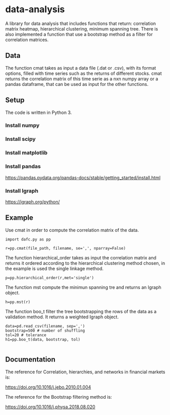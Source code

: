 # data-analysis

A library for data analysis that includes functions that return: correlation matrix 
heatmap, hierarchical clustering, minimum spanning tree. There is also implemented a 
function that use a bootstrap method as a filter for correlation matrices.


## Data

The function cmat takes as input a data file (.dat or .csv), with its format options,
filled with time series such as the returns of different stocks.
cmat returns the correlation matrix of this time serie as a nxn numpy array or a 
pandas dataframe, that can be used as input for the other functions. 

## Setup

The code is written in Python 3.

### Install numpy

### Install scipy

### Install matplotlib

### Install pandas
https://pandas.pydata.org/pandas-docs/stable/getting_started/install.html

### Install Igraph
https://igraph.org/python/


## Example

Use cmat in order to compute the correlation matrix of the data.
```
import dafc.py as pp

r=pp.cmat(file_path, filename, se=',', nparray=False)
```
The function hierarchical_order takes as input the correlation matrix and returns it
ordered according to the hierarchical clustering method chosen, in the example is used
the single linkage method.

```
p=pp.hierarchical_order(r,met='single')
```

The function mst compute the minimun spanning tre and returns an Igraph object.

```
h=pp.mst(r)
```

The function boo_t filter the tree bootstrapping the rows of the data as a validation
method. It returns a weighted Igraph object. 

```
data=pd.read_csv(filename, sep=',') 
bootstrap=500 # number of shuffling
tol=20 # tolerance
h1=pp.boo_t(data, bootstrap, tol)


```

## Documentation

The reference for Correlation, hierarchies, and networks in financial markets is:

https://doi.org/10.1016/j.jebo.2010.01.004

The reference for the Bootstrap filtering method is:

https://doi.org/10.1016/j.physa.2018.08.020


